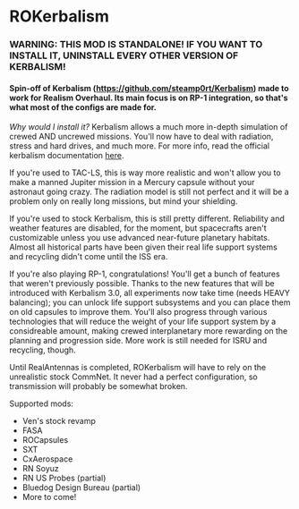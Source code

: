 # ROKerbalism

### WARNING: THIS MOD IS STANDALONE! IF YOU WANT TO INSTALL IT, UNINSTALL EVERY OTHER VERSION OF KERBALISM!

#### Spin-off of Kerbalism (https://github.com/steamp0rt/Kerbalism) made to work for Realism Overhaul. Its main focus is on RP-1 integration, so that's what most of the configs are made for.

*Why would I install it?*
Kerbalism allows a much more in-depth simulation of crewed AND uncrewed missions. You'll now have to deal with radiation, stress and hard drives, and much more. For more info, read the official kerbalism documentation [here](https://kerbalism.readthedocs.io/en/latest/).

If you're used to TAC-LS, this is way more realistic and won't allow you to make a manned Jupiter mission in a Mercury capsule without your astronaut going crazy. The radiation model is still not perfect and it will be a problem only on really long missions, but mind your shielding.

If you're used to stock Kerbalism, this is still pretty different. Reliability and weather features are disabled, for the moment, but spacecrafts aren't customizable unless you use advanced near-future planetary habitats. Almost all historical parts have been given their real life support systems and recycling didn't come until the ISS era.

If you're also playing RP-1, congratulations! You'll get a bunch of features that weren't previously possible. Thanks to the new features that will be introduced with Kerbalism 3.0, all experiments now take time (needs HEAVY balancing); you can unlock life support subsystems and you can place them on old capsules to improve them. You'll also progress through various technologies that will reduce the weight of your life support system by a considreable amount, making crewed interplanetary more rewarding on the planning and progression side. More work is still needed for ISRU and recycling, though.

Until RealAntennas is completed, ROKerbalism will have to rely on the unrealistic stock CommNet. It never had a perfect configuration, so transmission will probably be somewhat broken.

Supported mods:

- Ven's stock revamp
- FASA
- ROCapsules
- SXT
- CxAerospace
- RN Soyuz
- RN US Probes (partial)
- Bluedog Design Bureau (partial)
- More to come!
